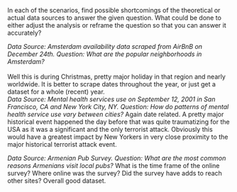 In each of the scenarios, find possible shortcomings of the theoretical or actual data sources to answer the given question. What could be done to either adjust the analysis or reframe the question so that you can answer it accurately?

*Data Source: Amsterdam availability data scraped from AirBnB on December 24th. Question: What are the popular neighborhoods in Amsterdam?* <br>
<br>
Well this is during Christmas, pretty major holiday in that region and nearly worldwide. It is better to scrape dates throughout the year, or just get a dataset for a whole (recent) year.
<br>
*Data Source: Mental health services use on September 12, 2001 in San Francisco, CA and New York City, NY. Question: How do patterns of mental health service use vary between cities?*
Again date related. A pretty major historical event happened the day before that was quite traumatizing for the USA as it was a significant and the only terrorist attack.  Obviously this would have a greatest impact by New Yorkers in very close proximity to the major historical terrorist attack event.

*Data Source: Armenian Pub Survey. Question: What are the most common reasons Armenians visit local pubs?*
What is the time frame of the online survey?
Where online was the survey? Did the survey have adds to reach other sites? 
Overall good dataset.
